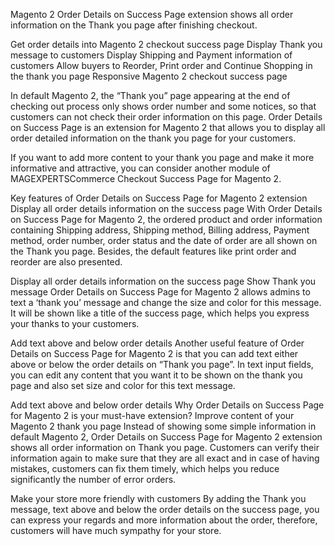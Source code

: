 Magento 2 Order Details on Success Page extension shows all order information on the Thank you page after finishing checkout.

Get order details into Magento 2 checkout success page
Display Thank you message to customers
Display Shipping and Payment information of customers
Allow buyers to Reorder, Print order and Continue Shopping in the thank you page
Responsive Magento 2 checkout success page


In default Magento 2, the “Thank you” page appearing at the end of checking out process only shows order number and some notices, so that customers can not check their order information on this page. Order Details on Success Page is an extension for Magento 2 that allows you to display all order detailed information on the thank you page for your customers.

If you want to add more content to your thank you page and make it more informative and attractive, you can consider another module of MAGEXPERTSCommerce Checkout Success Page for Magento 2.

Key features of Order Details on Success Page for Magento 2 extension
Display all order details information on the success page
With Order Details on Success Page for Magento 2, the ordered product and order information containing Shipping address, Shipping method, Billing address, Payment method, order number, order status and the date of order are all shown on the Thank you page. Besides, the default features like print order and reorder are also presented.

Display all order details information on the success page
Show Thank you message
Order Details on Success Page for Magento 2 allows admins to text a ‘thank you’ message and change the size and color for this message. It will be shown like a title of the success page, which helps you express your thanks to your customers.

Add text above and below order details
Another useful feature of Order Details on Success Page for Magento 2 is that you can add text either above or below the order details on “Thank you page”. In text input fields, you can edit any content that you want it to be shown on the thank you page and also set size and color for this text message.

Add text above and below order details
Why Order Details on Success Page for Magento 2 is your must-have extension?
Improve content of your Magento 2 thank you page
Instead of showing some simple information in default Magento 2, Order Details on Success Page for Magento 2 extension shows all order information on Thank you page. Customers can verify their information again to make sure that they are all exact and in case of having mistakes, customers can fix them timely, which helps you reduce significantly the number of error orders.

Make your store more friendly with customers
By adding the Thank you message, text above and below the order details on the success page, you can express your regards and more information about the order, therefore, customers will have much sympathy for your store.
